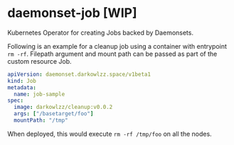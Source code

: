 # daemonset-job [WIP]

Kubernetes Operator for creating Jobs backed by Daemonsets.

Following is an example for a cleanup job using a container with entrypoint
`rm -rf`. Filepath argument and mount path can be passed as part of the custom
resource Job.

```yaml
apiVersion: daemonset.darkowlzz.space/v1beta1
kind: Job
metadata:
  name: job-sample
spec:
  image: darkowlzz/cleanup:v0.0.2
  args: ["/basetarget/foo"]
  mountPath: "/tmp"
```

When deployed, this would execute `rm -rf /tmp/foo` on all the nodes.

